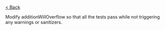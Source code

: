 [< Back](../../README.md)

Modify additionWillOverflow so that all the tests pass while not triggering any warnings or sanitizers.
